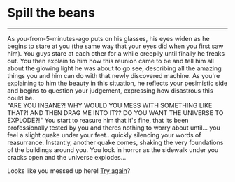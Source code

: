 # Spill the beans  
---
As you-from-5-minutes-ago puts on his glasses, his eyes widen as he begins to stare at you (the same way that your eyes did when you first saw him). You guys stare at each other for a while creepily until finally he freaks out. You then explain to him how this reunion came to be and tell him all about the glowing light he was about to go see, describing all the amazing things you and him can do with that newly discovered machine. As you're explaining to him the beauty in this situation, he reflects your pesimistic side  and begins to question your judgement, expressing how disastrous this could be.  
"ARE YOU INSANE?! WHY WOULD YOU MESS WITH SOMETHING LIKE THAT?! AND THEN DRAG ME INTO IT?? DO YOU WANT THE UNIVERSE TO EXPLODE?!" You start to reasure him that it's fine, that its been professionally tested by you and theres nothing to worry about until... you feel a slight quake under your feet.. quickly silencing your words of reasurrance.
Instantly, another quake comes, shaking the very foundations of the buildings around you. You look in horror as the sidewalk under you cracks open and the universe explodes...   
  
  Looks like you messed up here! [Try again](../../before-tm/alley.md)?

